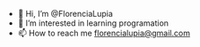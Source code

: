 - 👋 Hi, I’m @FlorenciaLupia
- 👀 I’m interested in learning programation
- 📫 How to reach me florencialupia@gmail.com

<!---
FlorenciaLupia/FlorenciaLupia is a ✨ special ✨ repository because its `README.md` (this file) appears on your GitHub profile.
You can click the Preview link to take a look at your changes.
--->
